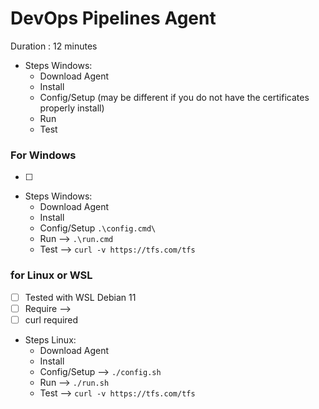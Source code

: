 # DevOps Pipelines Agent

Duration : 12 minutes

- Steps Windows:
  + Download Agent
  + Install
  + Config/Setup (may be different if you do not have the certificates properly install)
  + Run
  + Test



### For Windows

- [ ]

- Steps Windows:
  + Download Agent
  + Install 
  + Config/Setup `.\config.cmd\` 
  + Run --> `.\run.cmd`
  + Test --> `curl -v https://tfs.com/tfs`

### for Linux or WSL

- [ ] Tested with WSL Debian 11
- [ ] Require -->
- [ ] curl required

- Steps Linux:
  + Download Agent
  + Install 
  + Config/Setup --> `./config.sh`
  + Run -->  `./run.sh`
  + Test --> `curl -v https://tfs.com/tfs`
